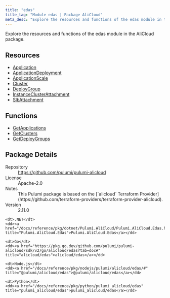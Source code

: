 ```yaml
---
title: "edas"
title_tag: "Module edas | Package AliCloud"
meta_desc: "Explore the resources and functions of the edas module in the AliCloud package."
---
```


<!-- WARNING: this file was generated by Pulumi Docs Generator. -->
<!-- Do not edit by hand unless you're certain you know what you are doing! -->

Explore the resources and functions of the edas module in the AliCloud package.

<h2 id="resources">Resources</h2>
<ul class="api">
    <li><a href="application" title="Application"><span class="symbol resource"></span>Application</a></li>
    <li><a href="applicationdeployment" title="ApplicationDeployment"><span class="symbol resource"></span>ApplicationDeployment</a></li>
    <li><a href="applicationscale" title="ApplicationScale"><span class="symbol resource"></span>ApplicationScale</a></li>
    <li><a href="cluster" title="Cluster"><span class="symbol resource"></span>Cluster</a></li>
    <li><a href="deploygroup" title="DeployGroup"><span class="symbol resource"></span>DeployGroup</a></li>
    <li><a href="instanceclusterattachment" title="InstanceClusterAttachment"><span class="symbol resource"></span>InstanceClusterAttachment</a></li>
    <li><a href="slbattachment" title="SlbAttachment"><span class="symbol resource"></span>SlbAttachment</a></li>
</ul>

<h2 id="functions">Functions</h2>
<ul class="api">
    <li><a href="getapplications" title="GetApplications"><span class="symbol function"></span>GetApplications</a></li>
    <li><a href="getclusters" title="GetClusters"><span class="symbol function"></span>GetClusters</a></li>
    <li><a href="getdeploygroups" title="GetDeployGroups"><span class="symbol function"></span>GetDeployGroups</a></li>
</ul>

<h2 id="package-details">Package Details</h2>
<dl class="package-details">
	<dt>Repository</dt>
	<dd><a href="https://github.com/pulumi/pulumi-alicloud">https://github.com/pulumi/pulumi-alicloud</a></dd>
	<dt>License</dt>
	<dd>Apache-2.0</dd>
	<dt>Notes</dt>
	<dd>This Pulumi package is based on the [`alicloud` Terraform Provider](https://github.com/terraform-providers/terraform-provider-alicloud).</dd>
	<dt>Version</dt>
	<dd>2.11.0</dd>
</dl>



<dl class="tabular">

    <dt>.NET</dt>
    <dd><a href="/docs/reference/pkg/dotnet/Pulumi.AliCloud/Pulumi.AliCloud.Edas.html" title="Pulumi.AliCloud.Edas">Pulumi.AliCloud.Edas</a></dd>

    <dt>Go</dt>
    <dd><a href="https://pkg.go.dev/github.com/pulumi/pulumi-alicloud/sdk/v2/go/alicloud/edas?tab=doc#" title="alicloud/edas">alicloud/edas</a></dd>

    <dt>Node.js</dt>
    <dd><a href="/docs/reference/pkg/nodejs/pulumi/alicloud/edas/#" title="@pulumi/alicloud/edas">@pulumi/alicloud/edas</a></dd>

    <dt>Python</dt>
    <dd><a href="/docs/reference/pkg/python/pulumi_alicloud/edas" title="pulumi_alicloud/edas">pulumi_alicloud/edas</a></dd>

</dl>

